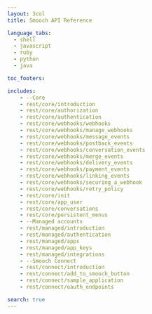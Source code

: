 ```yaml
---
layout: 3col
title: Smooch API Reference

language_tabs:
  - shell
  - javascript
  - ruby
  - python
  - java

toc_footers:

includes:
    - --Core
    - rest/core/introduction
    - rest/core/authorization
    - rest/core/authentication
    - rest/core/webhooks/webhooks
    - rest/core/webhooks/manage_webhooks
    - rest/core/webhooks/message_events
    - rest/core/webhooks/postback_events
    - rest/core/webhooks/conversation_events
    - rest/core/webhooks/merge_events
    - rest/core/webhooks/delivery_events
    - rest/core/webhooks/payment_events
    - rest/core/webhooks/linking_events
    - rest/core/webhooks/securing_a_webhook
    - rest/core/webhooks/retry_policy
    - rest/core/init
    - rest/core/app_user
    - rest/core/conversations
    - rest/core/persistent_menus
    - --Managed accounts
    - rest/managed/introduction
    - rest/managed/authentication
    - rest/managed/apps
    - rest/managed/app_keys
    - rest/managed/integrations
    - --Smooch Connect
    - rest/connect/introduction
    - rest/connect/add_to_smooch_button
    - rest/connect/sample_application
    - rest/connect/oauth_endpoints

search: true
---
```

